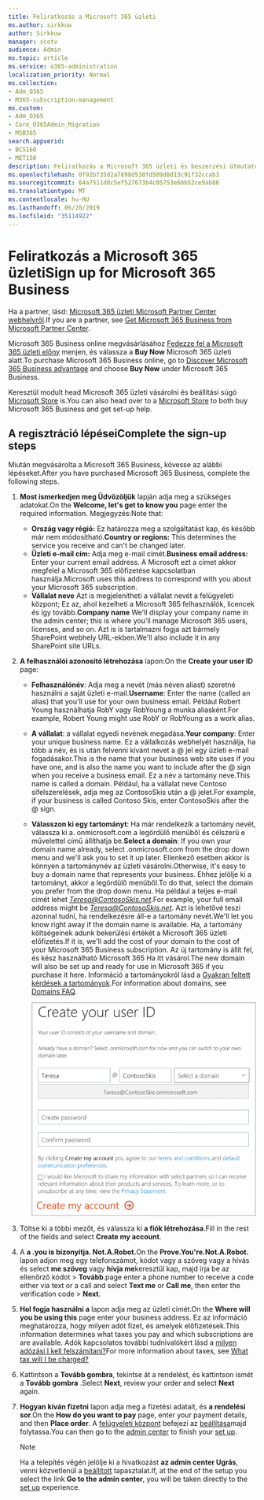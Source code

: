 ```yaml
---
title: Feliratkozás a Microsoft 365 üzleti
ms.author: sirkkuw
author: Sirkkuw
manager: scotv
audience: Admin
ms.topic: article
ms.service: o365-administration
localization_priority: Normal
ms.collection:
- Adm_O365
- M365-subscription-management
ms.custom:
- Adm_O365
- Core_O365Admin_Migration
- MSB365
search.appverid:
- BCS160
- MET150
description: Feliratkozás a Microsoft 365 üzleti és beszerzési útmutató.
ms.openlocfilehash: 0f92bf35d2a7898d530fd509d8d13c91f32ccab3
ms.sourcegitcommit: 64a7511d8c5ef527673b4c05753e6bb52ce9ab86
ms.translationtype: MT
ms.contentlocale: hu-HU
ms.lasthandoff: 06/20/2019
ms.locfileid: "35114922"
---
```

# <a name="sign-up-for-microsoft-365-business"></a><span data-ttu-id="2cd57-103">Feliratkozás a Microsoft 365 üzleti</span><span class="sxs-lookup"><span data-stu-id="2cd57-103">Sign up for Microsoft 365 Business</span></span>

<span data-ttu-id="2cd57-104">Ha a partner, lásd: [Microsoft 365 üzleti Microsoft Partner Center webhelyről](get-microsoft-365-business.md#get-microsoft-365-business-from-microsoft-partner-center).</span><span class="sxs-lookup"><span data-stu-id="2cd57-104">If you are a partner, see [Get Microsoft 365 Business from Microsoft Partner Center](get-microsoft-365-business.md#get-microsoft-365-business-from-microsoft-partner-center).</span></span>

<span data-ttu-id="2cd57-105">Microsoft 365 Business online megvásárlásához [Fedezze fel a Microsoft 365 üzleti előny](https://www.microsoft.com/microsoft-365/business#pmg-cmp-desktop) menjen, és válassza a **Buy Now** Microsoft 365 üzleti alatt.</span><span class="sxs-lookup"><span data-stu-id="2cd57-105">To purchase Microsoft 365 Business online, go to [Discover Microsoft 365 Business advantage](https://www.microsoft.com/microsoft-365/business#pmg-cmp-desktop) and choose **Buy Now** under Microsoft 365 Business.</span></span>

<span data-ttu-id="2cd57-106">Keresztül modult head Microsoft 365 üzleti vásárolni és beállítási súgó [Microsoft Store](https://www.microsoft.com/en-us/store/locations/find-a-store?icid=en-us_UF_FAS) is.</span><span class="sxs-lookup"><span data-stu-id="2cd57-106">You can also head over to a [Microsoft Store](https://www.microsoft.com/en-us/store/locations/find-a-store?icid=en-us_UF_FAS) to both buy Microsoft 365 Business and get set-up help.</span></span>

## <a name="complete-the-sign-up-steps"></a><span data-ttu-id="2cd57-107">A regisztráció lépései</span><span class="sxs-lookup"><span data-stu-id="2cd57-107">Complete the sign-up steps</span></span>

<span data-ttu-id="2cd57-108">Miután megvásárolta a Microsoft 365 Business, kövesse az alábbi lépéseket.</span><span class="sxs-lookup"><span data-stu-id="2cd57-108">After you have purchased Microsoft 365 Business, complete the following steps.</span></span>

1. <span data-ttu-id="2cd57-109">**Most ismerkedjen meg Üdvözöljük** lapján adja meg a szükséges adatokat.</span><span class="sxs-lookup"><span data-stu-id="2cd57-109">On the **Welcome, let's get to know you** page enter the required information.</span></span> <span data-ttu-id="2cd57-110">Megjegyzés:</span><span class="sxs-lookup"><span data-stu-id="2cd57-110">Note that:</span></span>
 
    -  <span data-ttu-id="2cd57-111">**Ország vagy régió:** Ez határozza meg a szolgáltatást kap, és később már nem módosítható.</span><span class="sxs-lookup"><span data-stu-id="2cd57-111">**Country or regions:** This determines the service you receive and can't be changed later.</span></span>
    - <span data-ttu-id="2cd57-112">**Üzleti e-mail cím:** Adja meg e-mail címét.</span><span class="sxs-lookup"><span data-stu-id="2cd57-112">**Business email address:** Enter your current email address.</span></span> <span data-ttu-id="2cd57-113">A Microsoft ezt a címet akkor megfelel a Microsoft 365 előfizetése kapcsolatban használja.</span><span class="sxs-lookup"><span data-stu-id="2cd57-113">Microsoft uses this address to correspond with you about your Microsoft 365 subscription.</span></span>
    - <span data-ttu-id="2cd57-114">**Vállalat neve** Azt is megjelenítheti a vállalat nevét a felügyeleti központ; Ez az, ahol kezelheti a Microsoft 365 felhasználók, licencek és így tovább.</span><span class="sxs-lookup"><span data-stu-id="2cd57-114">**Company name** We'll display your company name in the admin center; this is where you'll manage Microsoft 365 users, licenses, and so on.</span></span> <span data-ttu-id="2cd57-115">Azt is is tartalmazni fogja azt bármely SharePoint webhely URL-ekben.</span><span class="sxs-lookup"><span data-stu-id="2cd57-115">We'll also include it in any SharePoint site URLs.</span></span>

2. <span data-ttu-id="2cd57-116">**A felhasználói azonosító létrehozása** lapon:</span><span class="sxs-lookup"><span data-stu-id="2cd57-116">On the **Create your user ID** page:</span></span>

    - <span data-ttu-id="2cd57-117">**Felhasználónév**: Adja meg a nevét (más néven aliast) szeretné használni a saját üzleti e-mail.</span><span class="sxs-lookup"><span data-stu-id="2cd57-117">**Username**: Enter the name (called an alias) that you'll use for your own business email.</span></span> <span data-ttu-id="2cd57-118">Például Robert Young használhatja RobY vagy RobYoung a munka aliasként.</span><span class="sxs-lookup"><span data-stu-id="2cd57-118">For example, Robert Young might use RobY or RobYoung as a work alias.</span></span>
    - <span data-ttu-id="2cd57-119">**A vállalat**: a vállalat egyedi nevének megadása.</span><span class="sxs-lookup"><span data-stu-id="2cd57-119">**Your company**: Enter your unique business name.</span></span> <span data-ttu-id="2cd57-120">Ez a vállalkozás webhelyét használja, ha több a név, és is után felvenni kívánt nevet a @ jel egy üzleti e-mail fogadásakor.</span><span class="sxs-lookup"><span data-stu-id="2cd57-120">This is the name that your business web site uses if you have one, and is also the name you want to include after the @ sign when you receive a business email.</span></span> <span data-ttu-id="2cd57-121">Ez a név a tartomány neve.</span><span class="sxs-lookup"><span data-stu-id="2cd57-121">This name is called a domain.</span></span> <span data-ttu-id="2cd57-122">Például, ha a vállalat neve Contoso sífelszerelések, adja meg az ContosoSkis után a @ jelet.</span><span class="sxs-lookup"><span data-stu-id="2cd57-122">For example, if your business is called Contoso Skis, enter ContosoSkis after the @ sign.</span></span>
    - <span data-ttu-id="2cd57-123">**Válasszon ki egy tartományt**: Ha már rendelkezik a tartomány nevét, válassza ki a. onmicrosoft.com a legördülő menüből és célszerű e művelettel című állíthatja be.</span><span class="sxs-lookup"><span data-stu-id="2cd57-123">**Select a domain**: If you own your domain name already, select .onmicrosoft.com from the drop down menu and we'll ask you to set it up later.</span></span> <span data-ttu-id="2cd57-124">Ellenkező esetben akkor is könnyen a tartománynév az üzleti vásárolni.</span><span class="sxs-lookup"><span data-stu-id="2cd57-124">Otherwise, it's easy to buy a domain name that represents your business.</span></span> <span data-ttu-id="2cd57-125">Ehhez jelölje ki a tartományt, akkor a legördülő menüből.</span><span class="sxs-lookup"><span data-stu-id="2cd57-125">To do that, select the domain you prefer from the drop down menu.</span></span> <span data-ttu-id="2cd57-126">Ha például a teljes e-mail címét lehet *Teresa@ContosoSkis.net*.</span><span class="sxs-lookup"><span data-stu-id="2cd57-126">For example, your full email address might be *Teresa@ContosoSkis.net*.</span></span> <span data-ttu-id="2cd57-127">Azt is lehetővé teszi azonnal tudni, ha rendelkezésre áll-e a tartomány nevét.</span><span class="sxs-lookup"><span data-stu-id="2cd57-127">We'll let you know right away if the domain name is available.</span></span> <span data-ttu-id="2cd57-128">Ha, a tartomány költségeinek adunk bekerülési értékét a Microsoft 365 üzleti előfizetés.</span><span class="sxs-lookup"><span data-stu-id="2cd57-128">If it is, we'll add the cost of your domain to the cost of your Microsoft 365 Business subscription.</span></span> <span data-ttu-id="2cd57-129">Az új tartomány is állít fel, és kész használható Microsoft 365 Ha itt vásárol.</span><span class="sxs-lookup"><span data-stu-id="2cd57-129">The new domain will also be set up and ready for use in Microsoft 365 if you purchase it here.</span></span> <span data-ttu-id="2cd57-130">Információ a tartományokról lásd a [Gyakran feltett kérdések a tartományok](https://docs.microsoft.com/office365/admin/setup/domains-faq).</span><span class="sxs-lookup"><span data-stu-id="2cd57-130">For information about domains, see [Domains FAQ](https://docs.microsoft.com/office365/admin/setup/domains-faq).</span></span>
    
        ![Képernyőkép a felhasználó azonosító lap létrehozása.](media/signinuserid.png)

3. <span data-ttu-id="2cd57-132">Töltse ki a többi mezőt, és válassza ki **a fiók létrehozása**.</span><span class="sxs-lookup"><span data-stu-id="2cd57-132">Fill in the rest of the fields and select **Create my account**.</span></span>
4. <span data-ttu-id="2cd57-133">A **a .you is bizonyítja. Not.A.Robot.**</span><span class="sxs-lookup"><span data-stu-id="2cd57-133">On the **Prove.You're.Not.A.Robot.**</span></span> <span data-ttu-id="2cd57-134">lapon adjon meg egy telefonszámot, kódot vagy a szöveg vagy a hívás és select **me szöveg** vagy **hívja me**keresztül kap, majd írja be az ellenőrző kódot \> **Tovább**.</span><span class="sxs-lookup"><span data-stu-id="2cd57-134">page enter a phone number to receive a code either via text or a call and select **Text me** or **Call me**, then enter the verification code \> **Next**.</span></span>
5. <span data-ttu-id="2cd57-135">**Hol fogja használni a** lapon adja meg az üzleti címét.</span><span class="sxs-lookup"><span data-stu-id="2cd57-135">On the **Where will you be using this** page enter your business address.</span></span> <span data-ttu-id="2cd57-136">Ez az információ meghatározza, hogy milyen adót fizet, és amelyek előfizetések.</span><span class="sxs-lookup"><span data-stu-id="2cd57-136">This information determines what taxes you pay and which subscriptions are are available.</span></span> <span data-ttu-id="2cd57-137">Adók kapcsolatos további tudnivalókért lásd a [milyen adózási I kell felszámítani?](https://docs.microsoft.com/office365/admin/subscriptions-and-billing/what-tax-will-i-be-charged?view=o365-worldwide)</span><span class="sxs-lookup"><span data-stu-id="2cd57-137">For more information about taxes, see [What tax will I be charged?](https://docs.microsoft.com/office365/admin/subscriptions-and-billing/what-tax-will-i-be-charged?view=o365-worldwide)</span></span> 
1. <span data-ttu-id="2cd57-138">Kattintson a **Tovább gombra**, tekintse át a rendelést, és kattintson ismét a **Tovább gombra** .</span><span class="sxs-lookup"><span data-stu-id="2cd57-138">Select **Next**, review your order and select **Next** again.</span></span>
1. <span data-ttu-id="2cd57-139">**Hogyan kíván fizetni** lapon adja meg a fizetési adatait, és **a rendelési sor**.</span><span class="sxs-lookup"><span data-stu-id="2cd57-139">On the **How do you want to pay** page, enter your payment details, and then **Place order**.</span></span>
    <span data-ttu-id="2cd57-140">A [felügyeleti központ](https://docs.microsoft.com/en-us/office365/admin/subscriptions-and-billing/what-tax-will-i-be-charged?view=o365-worldwide) befejezi az [beállítása](set-up.md)majd folytassa.</span><span class="sxs-lookup"><span data-stu-id="2cd57-140">You can then go to the [admin center](https://docs.microsoft.com/en-us/office365/admin/subscriptions-and-billing/what-tax-will-i-be-charged?view=o365-worldwide) to finish your [set up](set-up.md).</span></span>

    > [!NOTE]
    > <span data-ttu-id="2cd57-141">Ha a telepítés végén jelölje ki a hivatkozást **az admin center Ugrás**, venni közvetlenül a [beállított](set-up.md) tapasztalat.</span><span class="sxs-lookup"><span data-stu-id="2cd57-141">If, at the end of the setup you select the link **Go to the admin center**, you will be taken directly to the [set up](set-up.md) experience.</span></span>